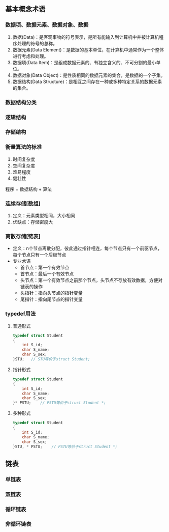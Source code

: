 ## 基本概念术语

### 数据项、数据元素、数据对象、数据

1.   数据(Data)：是客观事物的符号表示，是所有能输入到计算机中并被计算机程序处理的符号的总称。
2.   数据元素(Data Element)：是数据的基本单位，在计算机中通常作为一个整体进行考虑和处理。
3.   数据项(Data Item)：是组成数据元素的、有独立含义的、不可分割的最小单位。
4.   数据对象(Data Object)：是性质相同的数据元素的集合，是数据的一个子集。
5.   数据结构(Data Structure)：是相互之间存在一种或多种特定关系的数据元素的集合。

### 数据结构分类

### 逻辑结构

### 存储结构

### 衡量算法的标准

1. 时间复杂度
2. 空间复杂度
3. 难易程度
4. 健壮性


程序 = 数据结构 + 算法

### 连续存储[数组]
1. 定义：元素类型相同，大小相同
2. 优缺点：存储密度大

### 离散存储[链表]
* 定义：n个节点离散分配，彼此通过指针相连，每个节点只有一个前驱节点，每个节点只有一个后继节点
* 专业术语
  * 首节点：第一个有效节点
  * 首节点：最后一个有效节点
  * 头节点：第一个有效节点之前那个节点，头节点不存放有效数据，方便对链表的操作
  * 头指针：指向头节点的指针变量
  * 尾指针：指向尾节点的指针变量
### typedef用法
1. 普通形式
    ~~~c
    typedef struct Student
    {
        int S_id;
        char S_name;
        char S_sex;
    }STU;   // STU等价于struct Student;
    ~~~
2. 指针形式
    ~~~c
    typedef struct Student
    {
        int S_id;
        char S_name;
        char S_sex;
    }* PSTU;    // PSTU等价于struct Student *;
    ~~~
3. 多种形式
    ~~~c
    typedef struct Student
    {
        int S_id;
        char S_name;
        char S_sex;
    }STU, * PSTU;    // PSTU等价于struct Student *;
    ~~~


## 链表
### 单链表
### 双链表

### 循环链表

### 非循环链表